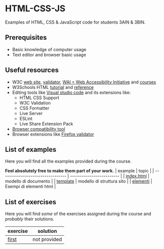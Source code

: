 # HTML-CSS-JS
Examples of HTML, CSS & JavaScript code for students 3AIN & 3BIN.
## Prerequisites
* Basic knowledge of computer usage
* Text editor and browser basic usage
## Useful resources
* W3C [web site](https://www.w3.org/), [validator](https://validator.w3.org/), [WAI = Web Accessibility Initiative](https://www.w3.org/WAI/) and [courses](https://www.edx.org/school/w3cx)
* W3Schools HTML [tutorial](https://www.w3schools.com/html/default.asp) and [reference](https://www.w3schools.com/tags/default.asp)
* Editing tools like [Visual studio code](https://code.visualstudio.com/) and its extensions like:
  + HTML CSS Support
  + W3C Validation
  + CSS Formatter
  + Live Server
  + ESLint
  + Live Share Extension Pack
* [Browser compatibility tool](https://caniuse.com/)
* Browser extensions like [Firefox validator](https://addons.mozilla.org/it/firefox/addon/html-validator/?utm_source=addons.mozilla.org&utm_medium=referral&utm_content=search)
## List of examples
Here you will find all the examples provided during the course.

**Feel absolutely free to make them part of your work.**
| example                           | topic                     |
| --------------------------------- | ------------------------- |
| [index.html](examples/index.html) | modello di documento      |
| [template](examples/template)     | modello di struttura sito |
| [elementi](examples/elements/index.html) | Esempi di elementi html        |
## List of exercises
Here you will find *some* of the exercises assigned during the course and *probably* their solutions.

| exercise                    | solution     |
| --------------------------- | ------------ |
| [first](exercises/first.md) | not provided |
